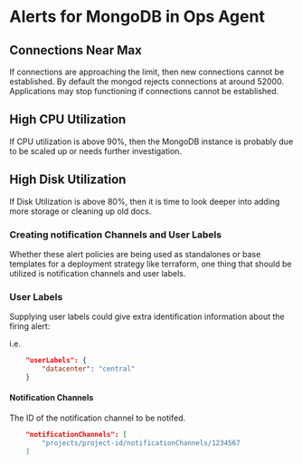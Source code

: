 # Alerts for MongoDB in Ops Agent

## Connections Near Max

If connections are approaching the limit, then new connections cannot be established. By default the mongod rejects connections at around 52000. Applications may stop functioning if connections cannot be established.

## High CPU Utilization

If CPU utilization is above 90%, then the MongoDB instance is probably due to be scaled up or needs further investigation.

## High Disk Utilization

If Disk Utilization is above 80%, then it is time to look deeper into adding more storage or cleaning up old docs.

### Creating notification Channels and User Labels

Whether these alert policies are being used as standalones or base templates for a deployment strategy like terraform, one thing that should be utilized is notification channels and user labels.

### User Labels

Supplying user labels could give extra identification information about the firing alert:

i.e.

```json
    "userLabels": {
        "datacenter": "central"
    }
```

#### Notification Channels

The ID of the notification channel to be notifed.

```json
    "notificationChannels": [
        "projects/project-id/notificationChannels/1234567
    ]
```
